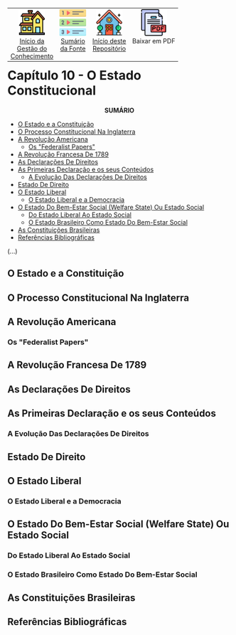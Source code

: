 <table align="right" border="0">
  <tr>
    <td align="center" valign="top">
      <a href="https://github.com/dnlclaudino/gestao-do-conhecimento#readme">
        <img src="https://github.com/dnlclaudino/imagens/blob/master/icones/icone-casa3.png?raw=true" heigh="60" width="60"><br>Início da <br>Gestão do <br>Conhecimento
      </a>
    </td>
    <td align="center" valign="top">
      <a href="./README.md">
        <img src="https://github.com/dnlclaudino/imagens/blob/master/icones/sumario.png?raw=true" heigh="60" width="60"><br>Sumário<br>da Fonte
      </a>
    </td>
    <td align="center" valign="top">
      <a href="../README.md">
        <img src="https://github.com/dnlclaudino/imagens/blob/master/icones/icone-casa2.png?raw=true" heigh="60" width="60"><br>Início deste <br>Repositório
      </a>
    </td>
    <td align="center" valign="top">
        <img src="https://github.com/dnlclaudino/imagens/blob/master/icones-aplicativos/pdf/pdf.png?raw=true" heigh="60" width="60"><br>Baixar em PDF
    </td>
  </tr>
</table><br><br><br><br><br>

# Capítulo 10 - O Estado Constitucional

<center><b>SUMÁRIO</b></center>

<!-- TOC updateonsave:false-->

- [O Estado e a Constituição](#o-estado-e-a-constituição)
- [O Processo Constitucional Na Inglaterra](#o-processo-constitucional-na-inglaterra)
- [A Revolução Americana](#a-revolução-americana)
    - [Os "Federalist Papers"](#os-federalist-papers)
- [A Revolução Francesa De 1789](#a-revolução-francesa-de-1789)
- [As Declarações De Direitos](#as-declarações-de-direitos)
- [As Primeiras Declaração e os seus Conteúdos](#as-primeiras-declaração-e-os-seus-conteúdos)
    - [A Evolução Das Declarações De Direitos](#a-evolução-das-declarações-de-direitos)
- [Estado De Direito](#estado-de-direito)
- [O Estado Liberal](#o-estado-liberal)
    - [O Estado Liberal e a Democracia](#o-estado-liberal-e-a-democracia)
- [O Estado Do Bem-Estar Social (Welfare State) Ou Estado Social](#o-estado-do-bem-estar-social-welfare-state-ou-estado-social)
    - [Do Estado Liberal Ao Estado Social](#do-estado-liberal-ao-estado-social)
    - [O Estado Brasileiro Como Estado Do Bem-Estar Social](#o-estado-brasileiro-como-estado-do-bem-estar-social)
- [As Constituições Brasileiras](#as-constituições-brasileiras)
- [Referências Bibliográficas](#referências-bibliográficas)

<!-- /TOC -->(...)

## O Estado e a Constituição

## O Processo Constitucional Na Inglaterra

## A Revolução Americana

### Os "Federalist Papers"

## A Revolução Francesa De 1789

## As Declarações De Direitos

## As Primeiras Declaração e os seus Conteúdos

### A Evolução Das Declarações De Direitos

## Estado De Direito

## O Estado Liberal

### O Estado Liberal e a Democracia

## O Estado Do Bem-Estar Social (Welfare State) Ou Estado Social

### Do Estado Liberal Ao Estado Social

### O Estado Brasileiro Como Estado Do Bem-Estar Social

## As Constituições Brasileiras

## Referências Bibliográficas